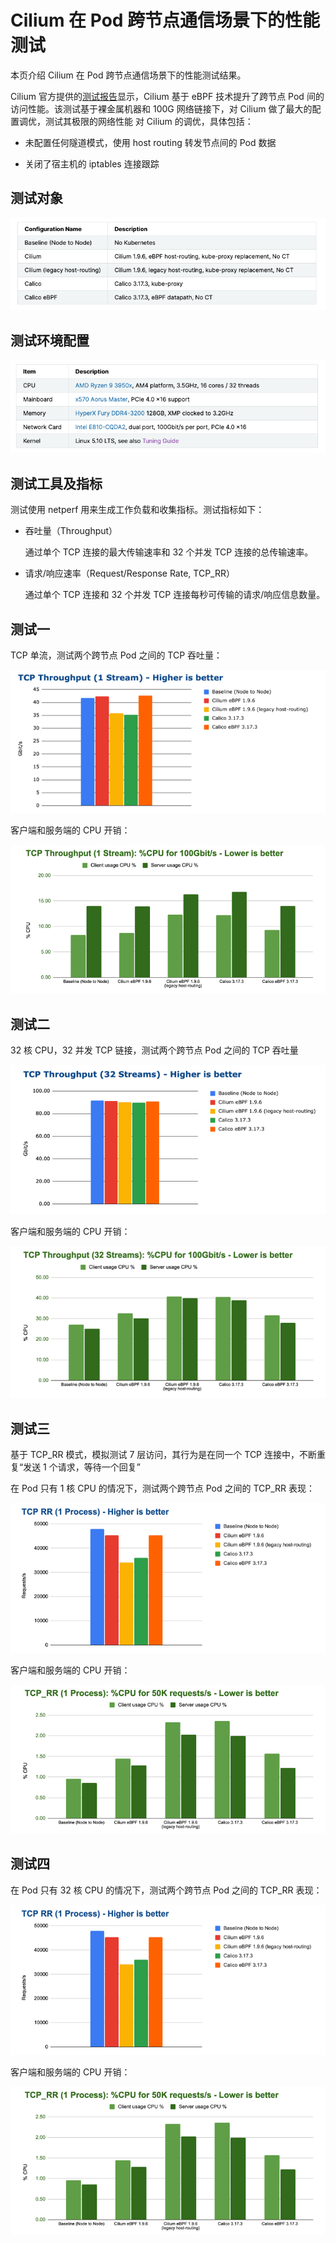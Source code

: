 # Cilium 在 Pod 跨节点通信场景下的性能测试

本页介绍 Cilium 在 Pod 跨节点通信场景下的性能测试结果。

Cilium 官方提供的[测试报告](https://docs.cilium.io/en/v1.13/operations/performance/benchmark/)显示，Cilium 基于 eBPF 技术提升了跨节点 Pod 间的访问性能。该测试基于裸金属机器和 100G 网络链接下，对 Cilium 做了最大的配置调优，测试其极限的网络性能
对 Cilium 的调优，具体包括：

- 未配置任何隧道模式，使用 host routing 转发节点间的 Pod 数据

- 关闭了宿主机的 iptables 连接跟踪

## 测试对象

![cilium](../../images/cilium-cross-target.png)

## 测试环境配置

![env](../../images/cilium-cross-env.png)

## 测试工具及指标

测试使用 netperf 用来生成工作负载和收集指标。测试指标如下：

- 吞吐量（Throughput）

    通过单个 TCP 连接的最大传输速率和 32 个并发 TCP 连接的总传输速率。

- 请求/响应速率（Request/Response Rate, TCP_RR）

    通过单个 TCP 连接和 32 个并发 TCP 连接每秒可传输的请求/响应信息数量。

## 测试一

TCP 单流，测试两个跨节点 Pod 之间的 TCP 吞吐量：

![single1](../../images/cilium-singlestream01.png)

客户端和服务端的 CPU 开销：

![single2](../../images/cilium-singlestream02.png)

## 测试二

32 核 CPU，32 并发 TCP 链接，测试两个跨节点 Pod 之间的 TCP 吞吐量

![multi](../../images/cilium-multistream01.png)

客户端和服务端的 CPU 开销：

![multi2](../../images/cilium-multistream02.png)

## 测试三

基于 TCP_RR 模式，模拟测试 7 层访问，其行为是在同一个 TCP 连接中，不断重复“发送 1 个请求，等待一个回复”

在 Pod 只有 1 核 CPU 的情况下，测试两个跨节点 Pod 之间的 TCP_RR 表现：

![tcprr1](../../images/cilium-tcprr01.png)

客户端和服务端的 CPU 开销：

![tcprr2](../../images/cilium-tcprr02.png)

## 测试四

在 Pod 只有 32 核 CPU 的情况下，测试两个跨节点 Pod 之间的 TCP_RR 表现：

![tcprr3](../../images/cilium-tcprr03.png)

客户端和服务端的 CPU 开销：

![tcprr4](../../images/cilium-tcprr04.png)
